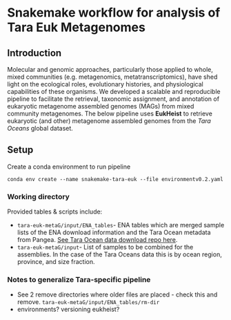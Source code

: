 # Snakemake workflow for analysis of Tara Euk Metagenomes

## Introduction
Molecular and genomic approaches, particularly those applied to whole, mixed communities (e.g. metagenomics, metatranscriptomics), have shed light on the ecological roles, evolutionary histories, and physiological capabilities of these organisms. We developed a scalable and reproducible pipeline to facilitate the retrieval, taxonomic assignment, and annotation of eukaryotic metagenome assembled genomes (MAGs) from mixed community metagenomes. The below pipeline uses **EukHeist** to retrieve eukaryotic (and other) metagenome assembled genomes from the *Tara Oceans* global dataset.

## Setup

Create a conda environment to run pipeline
```
conda env create --name snakemake-tara-euk --file environmentv0.2.yaml
```

### Working directory
Provided tables & scripts include:
* ```tara-euk-metaG/input/ENA_tables```- ENA tables which are merged sample lists of the ENA download information and the Tara Ocean metadata from Pangea. [See Tara Ocean data download repo here](https://github.com/AlexanderLabWHOI/tara-download-snakemake).
* ```tara-euk-metaG/input```- List of samples to be combined for the assemblies. In the case of the Tara Oceans data this is by ocean region, province, and size fraction.


### Notes to generalize Tara-specific pipeline

* See 2 remove directories where older files are placed - check this and remove. ```tara-euk-metaG/input/ENA_tables/rm-dir```
* environments? versioning eukheist?
